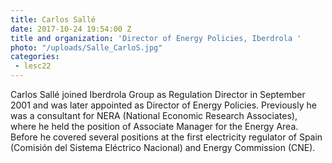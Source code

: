 ```yaml
---
title: Carlos Sallé
date: 2017-10-24 19:54:00 Z
title and organization: 'Director of Energy Policies, Iberdrola '
photo: "/uploads/Salle_CarloS.jpg"
categories:
 - lesc22
---
```


Carlos Sallé joined Iberdrola Group as Regulation Director in September 2001 and was later appointed as Director of Energy Policies. Previously he was a consultant for NERA (National Economic Research Associates), where he held the position of Associate Manager for the Energy Area. Before he covered several positions at the first electricity regulator of Spain (Comisión del Sistema Eléctrico Nacional) and Energy Commission (CNE).

